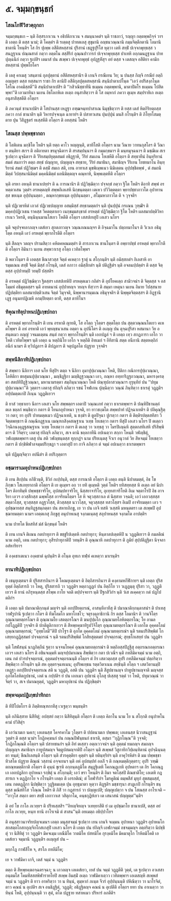 <h1>๕. จมฺมกฺขนฺธกํ</h1>
<h3>โสณโกฬิวิสวตฺถุกถา</h3>
<p> จมฺมกฺขนฺธเก   – นฺติ อิสฺสรภาเวน จ อธิปติภาเวน จ สมนฺนาคตํฯ นฺติ ราชภาวํ, รญฺญา กตฺตพฺพกิจฺจํ วาฯ ติ เอตฺถ ติ ตสฺส นามํ; ติ โคตฺตํฯ ติ รเตฺตสุ ปาทตเลสุ สุขุมานิ อญฺชนวณฺณานิ กมฺมจิตฺตีกตานิ โลมานิ ชาตานิ โหนฺติฯ โส กิร ปุเพฺพ อสีติสหสฺสานํ ปุริสานํ เชฎฺฐปุริโส หุตฺวา เตหิ สทฺธิํ ปเจฺจกพุทฺธสฺส วสนฎฺฐาเน ปณฺณสาลํ กตฺวา อตฺตโน สสฺสิริกํ อุณฺณปาวารกํ ปเจฺจกพุทฺธสฺส ปาเทหิ อกฺกมนฎฺฐาเน ปาทปุญฺฉนิกํ กตฺวา ฐเปสิฯ เตมาสํ ปน สเพฺพว ปเจฺจกพุทฺธํ อุปฎฺฐหิํสุฯ อยํ ตสฺส จ เตสญฺจ อสีติยา คามิกสหสฺสานํ  ปุพฺพโยโคฯ</p>


<p>ติ เตสุ คาเมสุ วสนฺตานํ กุลปุตฺตานํ อสีติสหสฺสานิฯ ติ เกนจิ กรณีเยน วิย; น ปนสฺส กิญฺจิ กรณียํ อตฺถิ อญฺญตฺร ตสฺส ทสฺสนาฯ ราชา กิร ตานิปิ อสีติกุลปุตฺตสหสฺสานิ สนฺนิปาตาเปโนฺต ‘‘เอวํ อปริสงฺกโนฺต โสโณ อาคมิสฺสตี’’ติ สนฺนิปาตาเปสิฯ ติ ‘‘กสิวณิชฺชาทีนิ ธเมฺมน กตฺตพฺพานิ, มาตาปิตโร ธเมฺมน โปสิตพฺพา’’ติ เอวมาทินา นเยน อิธโลกหิเต อเตฺถ อนุสาสิตฺวาฯ ติ โส อมฺหากํ ภควา ตุเมฺห สมฺปรายิเก อเตฺถ อนุสาสิสฺสตีติ อโตฺถฯ</p>


<p>ติ ภควนฺตํ ชานาเปมิฯ ติ โสปานสฺส เหฎฺฐา อฑฺฒจนฺทปาสาเณ นิมุชฺชิตฺวาฯ ติ ยสฺส เตสํ หิตกิริยตฺถสฺส ภควา กาลํ ชานาติฯ นฺติ วิหารปจฺจเนฺต ฉายายํฯ ติ ปสาทวเสน ปุนปฺปุนํ มนสิ กโรนฺติฯ ติ ภิโยฺยโสมตฺตาย ปุน วิสิฎฺฐตรํ ทเสฺสหีติ อโตฺถฯ ติ อทสฺสนํ โหติฯ</p>


<h3>โสณสฺส ปพฺพชฺชากถา</h3>
<p>    ติ โลหิเตน มกฺขิโต โหติฯ นฺติ ยตฺถ คาโว หญฺญนฺติ, ตาทิโสติ อโตฺถฯ  นาม วีณาย วาทนกุสโลฯ ติ วีณาย ตนฺติยา สเรฯ ติ อติอายตา ขรมุจฺฉิตาฯ ติ สรสมฺปนฺนาฯ ติ กมฺมกฺขมาฯ ติ มนฺทมุจฺฉนาฯ ติ มชฺฌิเม สเร ฐเปตฺวา มุจฺฉิตาฯ ติ วีริยสมฺปยุตฺตสมตํ อธิฎฺฐาหิ, วีริยํ สมเถน โยเชหีติ อโตฺถฯ ติ สทฺธาทีนํ อินฺทฺริยานํ สมตํ สมภาวํฯ ตตฺถ สทฺธํ ปญฺญาย, ปญฺญญฺจ สทฺธาย, วีริยํ สมาธินา, สมาธิญฺจ วีริเยน โยชยมาโน อินฺทฺริยานํ สมตํ ปฎิวิชฺฌฯ ติ ตสฺมิํ สมเถ สติ, เยน อาทาเส มุขพิเมฺพเนว นิมิเตฺตน อุปฺปชฺชิตพฺพํ , ตํ สมถนิมิตฺตํ วิปสฺสนานิมิตฺตํ มคฺคนิมิตฺตํ ผลนิมิตฺตญฺจ คณฺหาหิ, นิพฺพเตฺตหีติ อโตฺถฯ</p>


<p> นฺติ อรหา อหนฺติ ชานาเปยฺยํฯ ติ ฉ การณานิฯ ติ ปฎิวิชฺฌิตฺวา ปจฺจกฺขํ กตฺวา ฐิโต โหติฯ ติอาทิ สพฺพํ อรหตฺตวเสน วุตฺตํฯ อรหตฺตญฺหิ สพฺพกิเลเสหิ นิกฺขนฺตตฺตา  เตเหว ปวิวิตฺตตฺตา  พฺยาปชฺชาภาวโต  อุปาทานสฺส ขยเนฺต อุปฺปนฺนตฺตา , ตณฺหากฺขยเนฺต อุปฺปนฺนตฺตา , สโมฺมหาภาวโต ติ จ วุจฺจติฯ</p>


<p>นฺติ ปฎิเวธรหิตํ เกวลํ ปฎิเวธปญฺญาย อสมฺมิสฺสํ สทฺธามตฺตกํฯ นฺติ ปุนปฺปุนํ กรเณน วุฑฺฒิํฯ ติ มคฺคปฺปฎิเวเธน ราคสฺส วิคตตฺตาเยว เนกฺขมฺมสงฺขาตํ อรหตฺตํ ปฎิวิชฺฌิตฺวา ฐิโต โหติฯ ผลสมาปตฺติวิหาเรเนว วิหรติ, ตนฺนินฺนมานโสเยว โหตีติ อโตฺถฯ เสสปเทสุปิ เอเสว นโยฯ</p>


<p>นฺติ  จตุปจฺจยลาภญฺจ เตสํเยว สุกตภาวญฺจ วณฺณภณนญฺจฯ ติ อิจฺฉมาโน ปตฺถยมาโนฯ ติ วิเวเก อธิมุโตฺต อหนฺติ เอวํ อรหตฺตํ พฺยากโรตีติ อโตฺถฯ</p>


<p>นฺติ สีลญฺจ วตญฺจ ปรามสิตฺวา คหิตคหณมตฺตํฯ ติ  สารภาเวน ชานโนฺตฯ ติ อพฺยาปชฺชํ อรหตฺตํ พฺยากโรตีติ อโตฺถฯ อิมินาว นเยน สพฺพวาเรสุ อโตฺถ เวทิตโพฺพฯ</p>


<p>ติ พลวโนฺตฯ ติ เอตสฺส ขีณาสวสฺส จิตฺตํ คเหตฺวา ฐาตุํ น สโกฺกนฺติฯ นฺติ อมิสฺสกตํฯ กิเลสาหิ อารมฺมเณน สทฺธิํ จิตฺตํ มิสฺสํ กโรนฺติ, เตสํ อภาวา อมิสฺสีกตํฯ นฺติ ปติฎฺฐิตํฯ นฺติ อจลนปฺปตฺตํฯ ติ  ตสฺส จิตฺตสฺส อุปฺปาทมฺปิ วยมฺปิ ปสฺสติฯ</p>


<p>ติ อรหตฺตํ ปฎิวิชฺฌิตฺวา ฐิตสฺสฯ เสสปเทหิปิ อรหตฺตเมว กถิตํฯ ติ อุปโยคเตฺถ สามิวจนํฯ ติ จิตฺตสฺส จ อสโมฺมหํ อธิมุตฺตสฺสฯ นฺติ อายตนานํ อุปฺปาทญฺจ วยญฺจ ทิสฺวาฯ ติ สมฺมา เหตุนา นเยน อิมาย วิปสฺสนาย ปฎิปตฺติยา ผลสมาปตฺติวเสน จิตฺตํ วิมุจฺจติ, นิพฺพานารมฺมเณ อธิมุจฺจติฯ ติ นิพฺพุตจิตฺตสฺสฯ ติ อิฎฺฐานิเฎฺฐ อนุนยปฎิเฆหิ อกมฺปิยตฺตา ตาที, ตสฺส ตาทิโนฯ</p>


<h3>ทิคุณาทิอุปาหนปฎิเกฺขปกถา</h3>
<p> ติ อรหตฺตํ พฺยากโรนฺติฯ ติ เยน อรหาติ ญายติ, โส อโตฺถ วุโตฺตฯ สุตฺตโตฺถ ปน สุตฺตวณฺณนโตเยว คเหตโพฺพฯ ติ อหํ อรหาติ เอวํ พฺยญฺชนวเสน อตฺตา น อุปนีโตฯ ติ อเญฺญ ปน ตุจฺฉปุริสา หสมานา วิย อสนฺตเมว อญฺญํ วจนมเตฺตน สนฺตํ กตฺวา พฺยากโรนฺติฯ นฺติ เอกปฎลํ ฯ ติ เอตฺถ เทฺว สกฎภารา เอโก วาโหติ เวทิตโพฺพฯ นฺติ เอตฺถ ฉ หตฺถินิโย เอโก จ หตฺถีติ อิทเมกํ ฯ อีทิสานิ สตฺต อนีกานิ สตฺตหตฺถิกํ อนีกํ นามฯ ติ ทฺวิปฎลาฯ ติ ติปฎลาฯ ติ จตุปฎลโต ปฎฺฐาย วุจฺจติฯ</p>


<h3>สพฺพนีลิกาทิปฎิเกฺขปกถา</h3>
<p> ติ สพฺพาว นีลิกาฯ เอส นโย ทีสุปิฯ ตตฺถ จ นีลิกา อุมาปุปฺผวณฺณา โหติ, ปีติกา กณิการปุปฺผวณฺณา, โลหิติกา ชยสุมนปุปฺผวณฺณา , มญฺชิฎฺฐิกา มญฺชิฎฺฐวณฺณา เอว, กณฺหา อทฺทาริฎฺฐกวณฺณา, มหารงฺครตฺตา สตปทิปิฎฺฐิวณฺณา, มหานามรตฺตา สมฺภินฺนวณฺณา โหติ ปณฺฑุปลาสวณฺณาฯ กุรุนฺทิยํ ปน  ‘‘ปทุมปุปฺผวณฺณา’’ติ วุตฺตาฯ เอตาสุ ยํกิญฺจิ ลภิตฺวา รชนํ โจฬเกน ปุญฺฉิตฺวา วณฺณํ ภินฺทิตฺวา ธาเรตุํ วฎฺฎติฯ อปฺปมตฺตเกปิ ภิเนฺน วฎฺฎติเยวฯ</p>


<p>ติ ยาสํ วทฺธาเยว นีลาฯ เอเสว นโย สพฺพตฺถฯ เอตาปิ วณฺณเภทํ กตฺวา ธาเรตพฺพาฯ ติ ปณฺหิปิธานตฺถํ ตเล ขลฺลกํ พนฺธิตฺวา กตาฯ ติ โยนกอุปาหนา วุจฺจติ, ยา ยาวชงฺฆโต สพฺพปาทํ ปฎิจฺฉาเทติฯ ติ ปลิคุณฺฐิตฺวา กตา; ยา อุปริ ปาทมตฺตเมว ปฎิจฺฉาเทติ, น ชงฺฆํฯ ติ ตูลปิจุนา ปูเรตฺวา กตาฯ ติ ติตฺติรปตฺตสทิสา วิจิตฺตพทฺธาฯ ติ กณฺณิกฎฺฐาเน เมณฺฑกสิงฺคสณฺฐาเน วเทฺธ โยเชตฺวา กตาฯ ทีสุปิ เอเสว นโยฯ ปิ ตเตฺถว วิจฺฉิกนงฺคุฎฺฐสณฺฐาเน วเทฺธ โยเชตฺวา กตาฯ ติ ตเลสุ วา วเทฺธสุ วา โมรปิเญฺฉหิ สุตฺตกสทิเสหิ ปริสิพฺพิตาฯ ติ วิจิตฺรา; เอตาสุ ยํกิญฺจิ ลภิตฺวา, สเจ ตานิ ขลฺลกาทีนิ อปเนตฺวา สกฺกา โหนฺติ วฬญฺชิตุํ, วฬเญฺชตพฺพาฯ เตสุ ปน สติ วฬญฺชนฺตสฺส ทุกฺกฎํฯ  นาม ปริยเนฺตสุ จีวเร อนุวาตํ วิย สีหจมฺมํ โยเชตฺวา กตาฯ ติ ปกฺขิพิฬาลจมฺมปริกฺขฎา ฯ เอตาสุปิ ยา กาจิ ลภิตฺวา ตํ จมฺมํ อปเนตฺวา ธาเรตพฺพาฯ</p>


<p> นฺติ ปฎิมุญฺจิตฺวา อปนีตํฯ ติ อปริภุตฺตาฯ</p>


<h3>อชฺฌาราเมอุปาหนปฎิเกฺขปกถา</h3>
<p> ติ เยน สิเปฺปน อภิชีวนฺติ, ชีวิกํ กเปฺปนฺติ, ตสฺส การณาติ อโตฺถฯ ติ เอตฺถ ตนฺติ นิปาตมตฺตํ, อิธ โข ภิกฺขเว โสเภยฺยาถาติ  อโตฺถฯ ติ เย ตุเมฺหฯ อถ วา ยทิ ตุเมฺหติ วุตฺตํ โหติฯ ยทิสทฺทสฺส หิ อเตฺถ อยํ นิปาโตฯ ติอาทิมฺหิ ปพฺพชฺชาจริโย, อุปสมฺปทาจริโย, นิสฺสยาจาริโย, อุเทฺทสาจริโยติ อิเม จตฺตาโรปิ อิธ อาจริยา เอวฯ อวสฺสิกสฺส ฉพฺพโสฺส อาจริยมโตฺตฯ โส หิ จตุวสฺสกาเล ตํ นิสฺสาย วจฺฉติ; เอวํ เอกวสฺสสฺส สตฺตวโสฺส, ทุวสฺสสฺส อฎฺฐวโสฺส, ติวสฺสสฺส นววโสฺส, จตุวสฺสสฺส ทสวโสฺสฯ อิเมปิ อาจริยมตฺตา เอว ฯ อุปชฺฌายสฺส สนฺทิฎฺฐสมฺภตฺตา ปน สหายภิกฺขู, เย วา ปน เกจิ ทสหิ วเสฺสหิ มหนฺตตรา เต สเพฺพปิ อุปชฺฌายมตฺตา นามฯ เอตฺตเกสุ ภิกฺขูสุ อนุปาหเนสุ จงฺกมเนฺตสุ สอุปาหนสฺส จงฺกมโต อาปตฺติฯ</p>


<p>  นาม ปาทโต ขีลสทิสํ มํสํ นิกฺขนฺตํ โหติฯ</p>


<p> ติ เยน เกนจิ ติเณน กตปาทุกาฯ ติ ขชฺชูรีปเตฺตหิ กตปาทุกา; หินฺตาลปเตฺตหิปิ น วฎฺฎติเยวฯ ติ กมลติณํ นาม อตฺถิ, เตน กตปาทุกา; อุสีรปาทุกาติปิ วทนฺติฯ ติ อุณฺณาหิ กตปาทุกาฯ ติ ภูมิยํ สุปฺปติฎฺฐิตา นิจฺจลา อสํหาริยาฯ</p>


<p> ติ องฺคชาเตเนว องฺคชาตํ ฉุปนฺติฯ ติ อโนฺต อุทเก ทฬฺหํ คเหตฺวา มาเรนฺติฯ</p>


<h3>ยานาทิปฎิเกฺขปกถา</h3>
<p> ติ  เธนุยุเตฺตนฯ ติ ปุริสสารถินาฯ ติ โคณยุเตฺตนฯ ติ อิตฺถิสารถินาฯ ติ คงฺคามหกีฬิกายฯ นฺติ เอตฺถ ปุริสยุตฺตํ อิตฺถิสารถิ วา โหตุ, ปุริสสารถิ วา วฎฺฎติฯ หตฺถวฎฺฎกํ ปน อิตฺถิโย วา วเฎฺฎนฺตุ ปุริสา วา, วฎฺฎติเยวฯ ติ ยานํ อภิรุหนฺตสฺส สโพฺพ กาโย จลติ ตปฺปจฺจยาฯ นฺติ ปีฐกสิวิกํฯ นฺติ วํเส ลเคฺคตฺวา กตํ ปฎโปตลิกํฯ</p>


<p> ติ  เอตฺถ นฺติ ปมาณาติกฺกนฺตํ มญฺจํฯ นฺติ อกปฺปิยตฺถรณํ, อาสนฺทีอาทีสุ ติ ปมาณาติกฺกนฺตาสนํฯ ติ ปาเทสุ วาฬรูปานิ ฐเปตฺวา กโตฯ ติ ทีฆโลมโก มหาโกชโว; จตุรงฺคุลาธิกานิ กิร ตสฺส โลมานิฯ ติ วานจิโตฺร อุณฺณามยตฺถรโณฯ ติ อุณฺณามโย เสตตฺถรโณฯ ติ ฆนปุปฺผโก อุณฺณามยโลหิตตฺถรโณ; โย อามลกปโฎฺฎติปิ วุจฺจติฯ ติ ปกติตูลิกาเยวฯ ติ สีหพฺยคฺฆาทิรูปวิจิโตฺร อุณฺณามยตฺถรโณฯ ติ เอกโต อุคฺคตโลมํ อุณฺณามยตฺถรณํ; ‘‘อุทฺธโลมี’’ติปิ ปาโฐฯ ติ อุภโต อุคฺคตโลมํ อุณฺณามยตฺถรณํฯ นฺติ รตนปริสิพฺพิตํ โกเสยฺยกฎฺฎิสฺสมยํ ปจฺจตฺถรณํ ฯ นฺติ รตนปริสิพฺพิตํ โกสิยสุตฺตมยํ ปจฺจตฺถรณํ; สุทฺธโกเสยฺยํ ปน วฎฺฎติฯ</p>


<p>นฺติ โสฬสนฺนํ นาฎกิตฺถีนํ ฐตฺวา นจฺจนโยคฺคํ อุณฺณามยอตฺถรณํฯ ติ หตฺถิอสฺสปิฎฺฐีสุ อตฺถรณกอตฺถรณา เอวฯ  เอเสว นโยฯ ติ อชินจเมฺมหิ มญฺจปฺปมาเณน สิพฺพิตฺวา กตา ปเวณีฯ นฺติ กทลีมิคจมฺมํ นาม อตฺถิ, เตน กตํ ปวรปจฺจตฺถรณํ, อุตฺตมปจฺจตฺถรณนฺติ อโตฺถฯ ตํ กิร เสตวตฺถสฺส อุปริ กทลีมิคจมฺมํ ปตฺถริตฺวา สิพฺพิตฺวา กโรนฺติฯ นฺติ สห อุตฺตรจฺฉทเนน; อุปริพเทฺธน รตฺตวิตาเนน  สทฺธินฺติ อโตฺถ ฯ เสตวิตานมฺปิ เหฎฺฐา อกปฺปิยปจฺจตฺถรเณ สติ น วฎฺฎติ, อสติ ปน วฎฺฎติฯ นฺติ สีสูปธานญฺจ ปาทูปธานญฺจาติ มญฺจสฺส อุภโตโลหิตกูปธานํ, เอตํ น กปฺปติฯ ยํ ปน เอกเมว อุปธานํ อุโภสุ ปเสฺสสุ รตฺตํ วา โหติ, ปทุมวณฺณํ วา จิตฺรํ วา, สเจ ปมาณยุตฺตํ, วฎฺฎติฯ มหาอุปธานํ ปน ปฎิกฺขิตฺตํฯ</p>


<h3>สพฺพจมฺมปฎิเกฺขปาทิกถา</h3>
<p> ติ ทีปิโปตโกฯ ติ ภิตฺติทณฺฑกาทีสุ เวเฐตฺวา พนฺธนฺติฯ</p>


<p> นฺติ อภินิสฺสาย นิสีทิตุํ; อปสฺสยํ กตฺวา นิสีทิตุนฺติ อโตฺถฯ ติ เอตฺถ คิลาโน นาม โย น สโกฺกติ อนุปาหโน คามํ ปวิสิตุํฯ</p>


<p> ติ เอวํนามเก นคเร; เอเตนสฺส โคจรคาโม วุโตฺตฯ ติ ปปตนามเก ปพฺพเต; เอเตนสฺส นิวาสนฎฺฐานํ วุตฺตํฯ ติ ตสฺส นามํฯ โกฎิอคฺฆนกํ ปน กณฺณปิฬนฺธนกํ ธาเรติ, ตสฺมา ‘‘กุฎิกโณฺณ’’ติ วุจฺจติ; โกฎิกโณฺณติ อโตฺถฯ นฺติ ปสาทชนกํฯ นฺติ อิทํ ตเสฺสว อตฺถเววจนํฯ นฺติ อุตฺตมํ ทมถญฺจ สมถญฺจ ปญฺญญฺจ สมาธิญฺจ กายูปสมญฺจ จิตฺตูปสมญฺจาติปิ อโตฺถฯ นฺติ สเพฺพสํ วิสูกายิกวิปฺผนฺทิตานํ อุปจฺฉินฺนตฺตา ทนฺตํ; ขีณกิเลสนฺติ อโตฺถฯ นฺติ สํวรคุตฺติยา คุตฺตํฯ นฺติ ยตินฺทฺริยํฯ นฺติ อาคุวิรหิตํฯ ติ  มม ปพฺพชฺชาทิวสโต ปฎฺฐาย ติณฺณํ วสฺสานํ อจฺจเยนฯ นฺติ อหํ อุปสมฺปทํ อลภิํ ฯ ติ กณฺหมตฺติกุตฺตรา; อุปริ วฑฺฒิตกณฺหมตฺติกาติ อโตฺถฯ ติ คุนฺนํ ขุเรหิ อกฺกนฺตภูมิโต สมุฎฺฐิเตหิ โคกณฺฎเกหิ อุปหตาฯ เต กิร โคกณฺฎเก เอกปฎลิกา อุปาหนา รกฺขิตุํ น สโกฺกนฺติ; เอวํ ขรา โหนฺติฯ ติ อิมา จตโสฺสปิ ติณชาติโย; เอเตหิ กฎสารเก จ ตฎฺฎิกาโย จ กโรนฺติฯ เอตฺถ ติ  เอรกติณํ; ตํ โอฬาริกํฯ โมรคูติณํ ตมฺพสีสํ มุทุกํ สุขสมฺผสฺสํ, เตน กตตฎฺฎิกา นิปชฺชิตฺวา วุฎฺฐิตมเตฺต ปุน อุทฺธุมาตา หุตฺวา ติฎฺฐติฯ มชฺชารุนา สาฎเกปิ กโรนฺติฯ ชนฺตุสฺส มณิสทิโส วโณฺณ โหติฯ ติ ภิสิํ วา กฎสารกํ วา ปญฺญเปสิ; ปญฺญเปตฺวา จ ปน โสณสฺส อาโรเจติ – ‘‘อาวุโส สตฺถา ตยา สทฺธิํ เอกาวาเส วสิตุกาโม, คนฺธกุฎิยํเยว เต เสนาสนํ ปญฺญตฺต’’นฺติฯ</p>


<p> ติ อยํ โข กาโล ภเวยฺยฯ ติ ปริทเสฺสสิฯ ‘‘อิทญฺจิทญฺจ วเทยฺยาสีติ ยํ เม อุปชฺฌาโย ชานาเปสิ, ตสฺส อยํ กาโล ภเวยฺย, หนฺท ทานิ อาโรเจมิ ตํ สาสน’’นฺติ อยเมตฺถ อธิปฺปาโยฯ</p>


<p> ติ อนุสฺสาวนาจริยปญฺจเมนฯ  เอตฺถ มนุสฺสจมฺมํ ฐเปตฺวา เยน เกนจิ จเมฺมน อุปาหนา วฎฺฎติฯ อุปาหนโกสกสตฺถโกสกกุญฺจิกโกสเกสุปิ เอเสว นโยฯ ติ เอตฺถ ปน ยํกิญฺจิ เอฬกจมฺมํ อชจมฺมญฺจ อตฺถริตฺวา นิปชฺชิตุํ วา นิสีทิตุํ วา วฎฺฎติฯ มิคจเมฺม เอณีมิโค วาตมิโค ปสทมิโค กุรงฺคมิโค มิคมาตุโก โรหิตมิโคติ  เอเตสํเยว จมฺมานิ วฎฺฎนฺติฯ อเญฺญสํ ปน –</p>


<p>
มกฺกโฎ กาฬสีโห จ, สรโภ กทลีมิโค;  
  
เย จ วาฬมิคา เกจิ, เตสํ จมฺมํ น วฎฺฎติฯ  
</p>
  
<p>ตตฺถ ติ สีหพฺยคฺฆอจฺฉตรจฺฉา; น เกวลญฺจ เอเตสํเยว, เยสํ ปน จมฺมํ วฎฺฎตีติ วุตฺตํ, เต ฐเปตฺวา อวเสสา อนฺตมโส โคมหิํสสสพิฬาราทโยปิ สเพฺพ อิมสฺมิํ อเตฺถ วาฬมิคาเตฺวว เวทิตพฺพาฯ เอเตสญฺหิ สเพฺพสํ จมฺมํ น วฎฺฎติฯ ติ ยาว อาหริตฺวา วา น ทินฺนํ, ตุมฺหากํ ภเนฺต จีวรํ อุปฺปนฺนนฺติ ปหิณิตฺวา วา นาโรจิตํ, ตาว คณนํ น อุเปติฯ สเจ อนธิฎฺฐิตํ, วฎฺฎติ; อธิฎฺฐิตญฺจ คณนํ น อุเปตีติ อโตฺถฯ ยทา ปน อาเนตฺวา วา ทินฺนํ โหติ, อุปฺปนฺนนฺติ วา สุตํ, ตโต ปฎฺฐาย ทสาหเมว ปริหารํ ลภตีติฯ</p>

</p>





